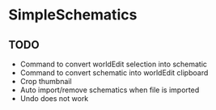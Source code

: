 # SimpleSchematics

## TODO
 - Command to convert worldEdit selection into schematic
 - Command to convert schematic into worldEdit clipboard
 - Crop thumbnail
 - Auto import/remove schematics when file is imported
 - Undo does not work